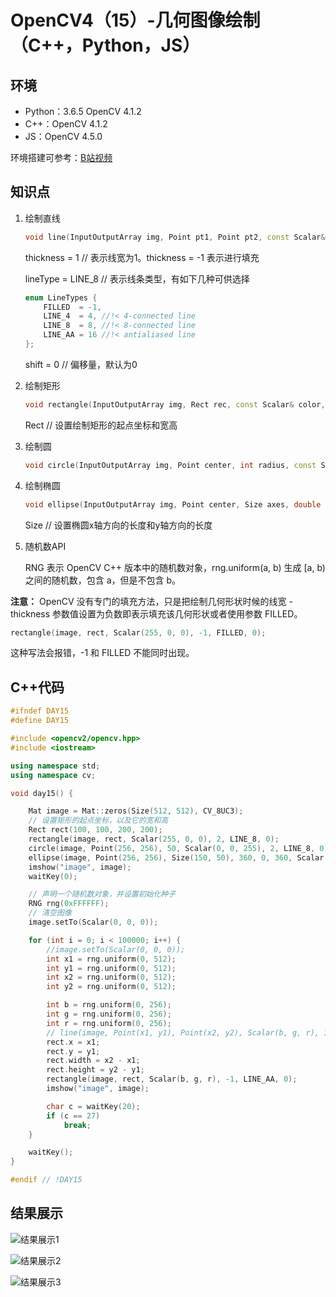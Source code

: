 # OpenCV4（15）-几何图像绘制（C++，Python，JS）

## 环境
* Python：3.6.5 OpenCV 4.1.2
* C++：OpenCV 4.1.2
* JS：OpenCV 4.5.0

环境搭建可参考：[B站视频](http://space.bilibili.com/365916694/#/)

## 知识点
1. 绘制直线

    ```c++
    void line(InputOutputArray img, Point pt1, Point pt2, const Scalar& color, int thickness = 1, int lineType = LINE_8, int shift = 0);
    ```

    thickness = 1    // 表示线宽为1。thickness = -1 表示进行填充

    lineType = LINE_8    // 表示线条类型，有如下几种可供选择

    ```c++
    enum LineTypes {
        FILLED  = -1,
        LINE_4  = 4, //!< 4-connected line
        LINE_8  = 8, //!< 8-connected line
        LINE_AA = 16 //!< antialiased line
    };
    ```

    shift = 0    // 偏移量，默认为0

2. 绘制矩形

    ```c++
    void rectangle(InputOutputArray img, Rect rec, const Scalar& color, int thickness = 1, int lineType = LINE_8, int shift = 0);
    ```

    Rect    // 设置绘制矩形的起点坐标和宽高

3. 绘制圆

    ```c++
    void circle(InputOutputArray img, Point center, int radius, const Scalar& color, int thickness = 1, int lineType = LINE_8, int shift = 0);
    ```

4. 绘制椭圆

    ```c++
    void ellipse(InputOutputArray img, Point center, Size axes, double angle, double startAngle, double endAngle, const Scalar& color, int thickness = 1, int lineType = LINE_8, int shift = 0);
    ```

    Size    // 设置椭圆x轴方向的长度和y轴方向的长度

5. 随机数API

    RNG 表示 OpenCV C++ 版本中的随机数对象，rng.uniform(a, b) 生成 [a, b) 之间的随机数，包含 a，但是不包含 b。

**注意：** OpenCV 没有专门的填充方法，只是把绘制几何形状时候的线宽 - thickness 参数值设置为负数即表示填充该几何形状或者使用参数 FILLED。

```c++
rectangle(image, rect, Scalar(255, 0, 0), -1, FILLED, 0);
```

这种写法会报错，-1 和 FILLED 不能同时出现。


## C++代码
```c++
#ifndef DAY15
#define DAY15

#include <opencv2/opencv.hpp>
#include <iostream>

using namespace std;
using namespace cv;

void day15() {

	Mat image = Mat::zeros(Size(512, 512), CV_8UC3);
	// 设置矩形的起点坐标，以及它的宽和高
	Rect rect(100, 100, 200, 200);
	rectangle(image, rect, Scalar(255, 0, 0), 2, LINE_8, 0);
	circle(image, Point(256, 256), 50, Scalar(0, 0, 255), 2, LINE_8, 0);
	ellipse(image, Point(256, 256), Size(150, 50), 360, 0, 360, Scalar(0, 255, 0), 2, LINE_8, 0);
	imshow("image", image);
	waitKey(0);

	// 声明一个随机数对象，并设置初始化种子
	RNG rng(0xFFFFFF);
	// 清空图像
	image.setTo(Scalar(0, 0, 0));

	for (int i = 0; i < 100000; i++) {
		//image.setTo(Scalar(0, 0, 0));
		int x1 = rng.uniform(0, 512);
		int y1 = rng.uniform(0, 512);
		int x2 = rng.uniform(0, 512);
		int y2 = rng.uniform(0, 512);

		int b = rng.uniform(0, 256);
		int g = rng.uniform(0, 256);
		int r = rng.uniform(0, 256);
		// line(image, Point(x1, y1), Point(x2, y2), Scalar(b, g, r), 1, LINE_AA, 0);
		rect.x = x1;
		rect.y = y1;
		rect.width = x2 - x1;
		rect.height = y2 - y1;
		rectangle(image, rect, Scalar(b, g, r), -1, LINE_AA, 0);
		imshow("image", image);

		char c = waitKey(20);
		if (c == 27)
			break;
	}

	waitKey();
}

#endif // !DAY15
```

## 结果展示
![结果展示1](https://cdn.jsdelivr.net/gh/ylsislove/image-home/test/20201122002726.png)

![结果展示2](https://cdn.jsdelivr.net/gh/ylsislove/image-home/test/20201122002837.gif)

![结果展示3](https://cdn.jsdelivr.net/gh/ylsislove/image-home/test/20201122002920.gif)
